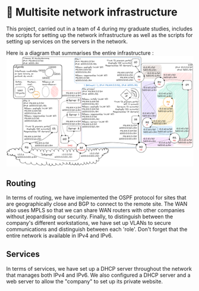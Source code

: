 
# 🏢 Multisite network infrastructure

This project, carried out in a team of 4 during my graduate studies, includes the scripts for setting up the network infrastructure as well as the scripts for setting up services on the servers in the network.

Here is a diagram that summarises the entire infrastructure :
![topology](https://github.com/Fidji32/Multisite_network_infrastructure/blob/main/topologyDMZ.excalidraw.png)

## Routing

In terms of routing, we have implemented the OSPF protocol for sites that are geographically close and BGP to connect to the remote site. The WAN also uses MPLS so that we can share WAN routers with other companies without jeopardising our security. Finally, to distinguish between the company's different workstations, we have set up VLANs to secure communications and distinguish between each 'role'. 
Don't forget that the entire network is available in IPv4 and IPv6.

## Services

In terms of services, we have set up a DHCP server throughout the network that manages both IPv4 and IPv6. We also configured a DHCP server and a web server to allow the "company" to set up its private website.
